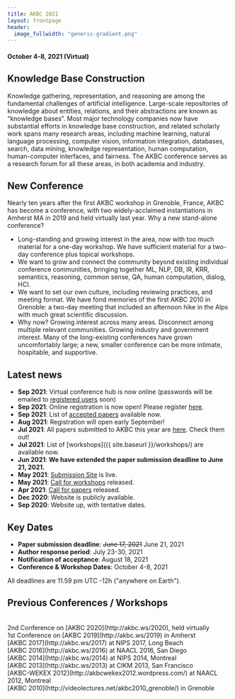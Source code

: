 ```yaml
---
title: AKBC 2021
layout: frontpage
header:
  image_fullwidth: "generic-gradient.png"
---
```


#### October 4-8, 2021 (Virtual)

## Knowledge Base Construction

Knowledge gathering, representation, and reasoning are among the fundamental challenges of artificial intelligence. Large-scale repositories of knowledge about entities, relations, and their abstractions are known as “knowledge bases”. Most major technology companies now have substantial efforts in knowledge base construction, and related scholarly work spans many research areas, including machine learning, natural language processing, computer vision, information integration, databases, search, data mining, knowledge representation, human computation, human-computer interfaces, and fairness. The AKBC conference serves as a research forum for all these areas, in both academia and industry.

## New Conference

Nearly ten years after the first AKBC workshop in Grenoble, France, AKBC has become a conference, with two widely-acclaimed instantiations in Amherst MA in 2019 and held virtually last year. Why a new stand-alone conference?

- Long-standing and growing interest in the area, now with too much material for a one-day workshop. We have sufficient material for a two-day conference plus topical workshops.
- We want to grow and connect the community beyond existing individual conference communities, bringing together ML, NLP, DB, IR, KRR, semantics, reasoning, common sense, QA, human computation, dialog, HCI.
- We want to set our own culture, including reviewing practices, and meeting format. We have fond memories of the first AKBC 2010 in Grenoble: a two-day meeting that included an afternoon hike in the Alps with much great scientific discussion.
- Why now? Growing interest across many areas. Disconnect among multiple relevant communities. Growing industry and government interest. Many of the long-existing conferences have grown uncomfortably large; a new, smaller conference can be more intimate, hospitable, and supportive.

## Latest news
- **Sep 2021**: Virtual conference hub is now online (passwords will be emailed to [registered users](https://akbc.ws/2021/registration/) soon)
- **Sep 2021**: Online registration is now open! Please register [here](https://na.eventscloud.com/akbc2021).
- **Sep 2021**: List of [accepted papers](http://akbc.ws/2021/papers) available now.
- **Aug 2021**: Registration will open early September!
- **Jul 2021**: All papers submitted to AKBC this year are [here](https://openreview.net/group?id=AKBC.ws/2021/Conference#all-submissions). Check them out!
- **Jul 2021**: List of [workshops]({{ site.baseurl }}/workshops/) are available now.
- **Jun 2021**: **We have extended the paper submission deadline to June 21, 2021.**
- **May 2021**: [Submission Site](https://www.akbc.ws/2021/submission) is live.
- **May 2021**: [Call for workshops](http://akbc.ws/2021/cfw) released.
- **Apr 2021**: [Call for papers](http://akbc.ws/2021/cfp) released.
- **Dec 2020**: Website is publicly available.
- **Sep 2020**: Website up, with tentative dates.

<a name="dates"></a>

## Key Dates

- **Paper submission deadline**: ~~June 17, 2021~~ June 21, 2021
- **Author response period**: July 23-30, 2021
- **Notification of acceptance**: August 18, 2021
- **Conference & Workshop Dates**: October 4-8, 2021

All deadlines are 11.59 pm UTC -12h ("anywhere on Earth").

## Previous Conferences / Workshops

<br />
2nd Conference on [AKBC 2020](http://akbc.ws/2020), held virtually <br />
1st Conference on [AKBC 2019](http://akbc.ws/2019) in Amherst <br />
[AKBC 2017](http://akbc.ws/2017) at NIPS 2017, Long Beach <br />
[AKBC 2016](http://akbc.ws/2016) at NAACL 2016, San Diego <br />
[AKBC 2014](http://akbc.ws/2014) at NIPS 2014, Montreal <br />
[AKBC 2013](http://akbc.ws/2013) at CIKM 2013, San Francisco <br />
[AKBC-WEKEX 2012](http://akbcwekex2012.wordpress.com/) at NAACL 2012, Montreal <br />
[AKBC 2010](http://videolectures.net/akbc2010_grenoble/) in Grenoble <br />
